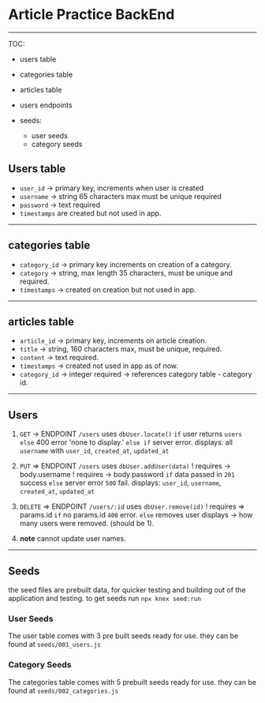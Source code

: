 # Article Practice BackEnd

---

TOC:

- users table
- categories table
- articles table
- users endpoints

- seeds:
  - user seeds
  - category seeds

## Users table

- `user_id` -> primary key, increments when user is created
- `username` -> string 65 characters max must be unique required
- `password` -> text required
- `timestamps` are created but not used in app.

---

## categories table

- `category_id` -> primary key increments on creation of a category.
- `category` -> string, max length 35 characters, must be unique and required.
- `timestamps` -> created on creation but not used in app.

---

## articles table

- `article_id` -> primary key, increments on article creation.
- `title` -> string, 160 characters max, must be unique, required.
- `content` -> text required.
- `timestamps` -> created not used in app as of now.
- `category_id` -> integer required -> references category table - category id.

---

## Users

1. `GET` -> ENDPOINT `/users` uses `dbUser.locate()`
   `if` user returns `users`
   `else` 400 error 'none to display.'
   `else if` server error.
   displays: all `username` with `user_id`, `created_at`, `updated_at`

1. `PUT` => ENDPOINT `/users` uses `dbUser.addUser(data)`
   ! requires -> body.username
   ! requires -> body.password
   `if` data passed in `201` success
   `else` server error `500` fail.
   displays: `user_id`, `username`, `created_at`, `updated_at`

1. `DELETE` => ENDPOINT `/users/:id` uses `dbUser.remove(id)`
   ! requires => params.id
   `if` no params.id `400` error.
   `else` removes user displays -> how many users were removed. (should be 1).

1. **note** cannot update user names.

---

## Seeds

the seed files are prebuilt data, for quicker testing and building out of the application and testing.
to get seeds run `npx knex seed:run`

### User Seeds

The user table comes with 3 pre built seeds ready for use.
they can be found at `seeds/001_users.js`

### Category Seeds

The categories table comes with 5 prebuilt seeds ready for use.
they can be found at `seeds/002_categories.js`
